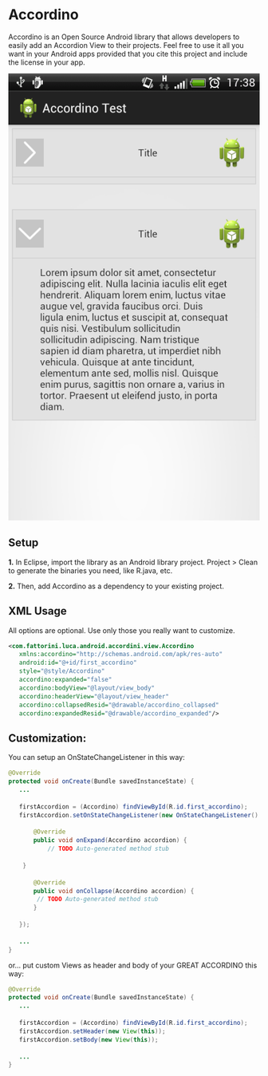 Accordino
=============

Accordino is an Open Source Android library that allows developers to easily add an Accordion View to their projects. Feel free to use it all you want in your Android apps provided that you cite this project and include the license in your app.


![Screenshot](https://raw.githubusercontent.com/Florismart/Accordino/master/screen-app.png)


Setup
-----
__1.__ In Eclipse, import the library as an Android library project. Project > Clean to generate the binaries 
you need, like R.java, etc.

__2.__ Then, add Accordino as a dependency to your existing project.


XML Usage
-----
All options are optional. Use only those you really want to customize.
```xml
<com.fattorini.luca.android.accordini.view.Accordino
   xmlns:accordino="http://schemas.android.com/apk/res-auto"
   android:id="@+id/first_accordino"
   style="@style/Accordino"
   accordino:expanded="false"
   accordino:bodyView="@layout/view_body"
   accordino:headerView="@layout/view_header"
   accordino:collapsedResid="@drawable/accordino_collapsed"
   accordino:expandedResid="@drawable/accordino_expanded"/>
```

Customization:
-----
You can setup an OnStateChangeListener in this way:
```java
@Override
protected void onCreate(Bundle savedInstanceState) {
   ...
   
   firstAccordion = (Accordino) findViewById(R.id.first_accordino);
   firstAccordion.setOnStateChangeListener(new OnStateChangeListener() {

	   @Override
	   public void onExpand(Accordino accordion) {
		   // TODO Auto-generated method stub

   	}

	   @Override
	   public void onCollapse(Accordino accordion) {
	   	// TODO Auto-generated method stub
	   }

   });
   
   ...
}
```

or... put custom Views as header and body of your GREAT ACCORDINO this way:
```java
@Override
protected void onCreate(Bundle savedInstanceState) {
   ...
   
   firstAccordion = (Accordino) findViewById(R.id.first_accordino);
   firstAccordion.setHeader(new View(this));
   firstAccordion.setBody(new View(this));
   
   ...
}
```
